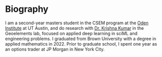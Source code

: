 # Biography
I am a second-year masters student in the CSEM program at the [Oden Institute](https://oden.utexas.edu/) at UT Austin, and do research with [Dr. Krishna Kumar](https://www.caee.utexas.edu/people/faculty/faculty-directory/krishna-kumar) in the Geoelements lab, focused on applied deep learning in sciML and engineering problems. I graduated from Brown University with a degree in applied mathematics in 2022. Prior to graduate school, I spent one year as an options trader at JP Morgan in New York City. 
